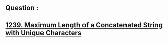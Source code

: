 ## Question : 
<h2> <a href="https://leetcode.com/problems/maximum-length-of-a-concatenated-string-with-unique-characters/">1239. Maximum Length of a Concatenated String with Unique Characters</a>
